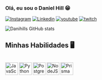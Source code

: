 ### Olá, eu sou o Daniel Hill 😁

[![Instagram](https://img.shields.io/badge/Instagram-E4405F?style=for-the-badge&logo=instagram&logoColor=white)](https://www.instagram.com/daniel_hill08/)
[![Linkedin](https://img.shields.io/badge/LinkedIn-0077B5?style=for-the-badge&logo=linkedin&logoColor=white)](https://www.linkedin.com/in/daniel-hill-7548a52a1)
[![youtube](https://img.shields.io/badge/YouTube-FF0000?style=for-the-badge&logo=youtube&logoColor=white)](https://www.youtube.com/channel/UCYtQxtqH1u7RruM2qNkZkWg)
[![twitch](https://img.shields.io/badge/Twitch-9146FF?style=for-the-badge&logo=twitch&logoColor=white)](https://www.twitch.tv/danihills1)


![Danihills GitHub stats](https://github-readme-stats.vercel.app/api?username=danihills1&show_icons=true&theme=tokyonight)


## Minhas Habilidades 🖥️

<div style="display : inline_block"><br/>
   <img algin="center" alt="JavaScrypt" hight = "30" width = "40" src="https://cdn.jsdelivr.net/gh/devicons/devicon@latest/icons/javascript/javascript-plain.svg">
   <img algin="center" alt="Python" hight = "30" width = "40" src="https://cdn.jsdelivr.net/gh/devicons/devicon@latest/icons/python/python-original.svg">
   <img algin="center" alt="PostgreSQL" hight = "30" width = "40" src="https://cdn.jsdelivr.net/gh/devicons/devicon@latest/icons/postgresql/postgresql-original.svg">
   <img algin="center" alt="NodeJS" hight = "30" width = "40" src="https://cdn.jsdelivr.net/gh/devicons/devicon@latest/icons/nodejs/nodejs-original.svg">
   <img algin="center" alt="Prisma" hight = "30" width = "40" src="https://cdn.jsdelivr.net/gh/devicons/devicon@latest/icons/prisma/prisma-original.svg">
</div>
